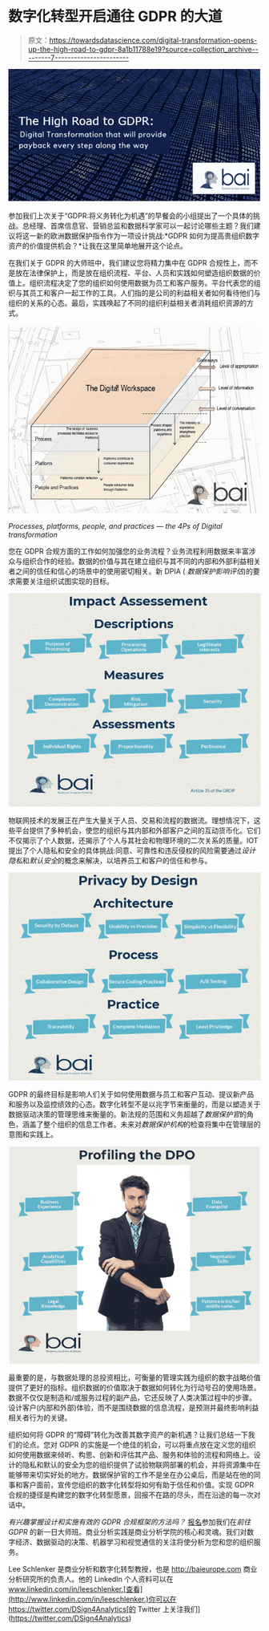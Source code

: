# 数字化转型开启通往 GDPR 的大道

> 原文：<https://towardsdatascience.com/digital-transformation-opens-up-the-high-road-to-gdpr-8a1b11788e19?source=collection_archive---------7----------------------->

![](img/c32f89b3efbaefb03176f849f0626fdf.png)

参加我们上次关于“GDPR:将义务转化为机遇”的早餐会的小组提出了一个具体的挑战。总经理、首席信息官、营销总监和数据科学家可以一起讨论哪些主题？我们建议将这一新的欧洲数据保护指令作为一项设计挑战:*GDPR 如何为提高贵组织数字资产的价值提供机会？*让我在这里简单地展开这个论点。

在我们关于 GDPR 的大师班中，我们建议您将精力集中在 GDPR 合规性上，而不是放在法律保护上，而是放在组织流程、平台、人员和实践如何塑造组织数据的价值上。组织流程决定了您的组织如何使用数据为员工和客户服务。平台代表您的组织与其员工和客户一起工作的工具。人们指的是公司的利益相关者如何看待他们与组织的关系的心态。最后，实践唤起了不同的组织利益相关者消耗组织资源的方式。

![](img/4e31b2cebe3961c4469af20b32bf7251.png)

*Processes, platforms, people, and practices — the 4Ps of Digital transformation*

您在 GDPR 合规方面的工作如何加强您的业务流程？业务流程利用数据来丰富涉众与组织合作的经验。数据的价值与其在建立组织与其不同的内部和外部利益相关者之间的信任和信心的场景中的使用密切相关。新 DPIA ( *数据保护影响评估*)的要求需要关注组织试图实现的目标。

![](img/533d1a194672b5dbd5c96256d6be4f9c.png)

物联网技术的发展正在产生大量关于人员、交易和流程的数据流。理想情况下，这些平台提供了多种机会，使您的组织与其内部和外部客户之间的互动货币化。它们不仅揭示了个人数据，还揭示了个人与其社会和物理环境的二次关系的质量。IOT 提出了个人隐私和安全的具体挑战:同意、可靠性和违反侵权的风险需要通过*设计隐私*和*默认安全*的概念来解决，以培养员工和客户的信任和参与。

![](img/8bf249f7d3a6ea984f8900d3675dd6d5.png)

GDPR 的最终目标是影响人们关于如何使用数据与员工和客户互动、提议新产品和服务以及监控绩效的心态。数字化转型不是以兆字节来衡量的，而是以塑造关于数据驱动决策的管理思维来衡量的。新法规的范围和义务超越了*数据保护官*的角色，涵盖了整个组织的信息工作者。未来对*数据保护机构*的检查将集中在管理层的意图和实践上。

![](img/11a830dcb0b207f975d2c8d0a51212c4.png)

最重要的是，与数据处理的总投资相比，可衡量的管理实践为组织的数字战略价值提供了更好的指标。组织数据的价值取决于数据如何转化为行动号召的使用场景。数据不仅仅是制造和/或服务过程的副产品，它还反映了人类决策过程中的步骤。设计客户(内部和外部)体验，而不是围绕数据的信息流程，是预测并最终影响利益相关者行为的关键。

组织如何将 GDPR 的“障碍”转化为改善其数字资产的新机遇？让我们总结一下我们的论点。您对 GDPR 的实施是一个绝佳的机会，可以将重点放在定义您的组织如何使用数据来倾听、构思、创新和评估其产品、服务和体验的流程和网络上。设计的隐私和默认的安全为您的组织提供了试验物联网部署的机会，并将资源集中在能够带来切实好处的地方。数据保护官的工作不是坐在办公桌后，而是站在他的同事和客户面前，宣传您组织的数字化转型将如何有助于信任和价值。实现 GDPR 合规的捷径是构建您的数字化转型愿景，回报不在路的尽头，而在沿途的每一次对话中。

*有兴趣掌握设计和实施有效的 GDPR 合规框架的方法吗？* [报名](http://baieurope.com/joingrdp)参加我们在*前往 GDPR* 的新一日大师班。商业分析实践是商业分析学院的核心和灵魂。我们对数字经济、数据驱动的决策、机器学习和视觉通信的关注将使分析为您和您的组织服务。

Lee Schlenker 是商业分析和数字化转型教授，也是 http://baieurope.com 商业分析研究所的负责人。他的 LinkedIn 个人资料可以在 www.linkedin.com/in/leeschlenker.[查看](http://www.linkedin.com/in/leeschlenker.)你可以在 https://twitter.com/DSign4Analytics[的 Twitter 上关注我们](https://twitter.com/DSign4Analytics)